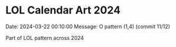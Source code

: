 # LOL Calendar Art 2024

Date: 2024-03-22 00:10:00
Message: O pattern (1,4) (commit 11/12)

Part of LOL pattern across 2024
